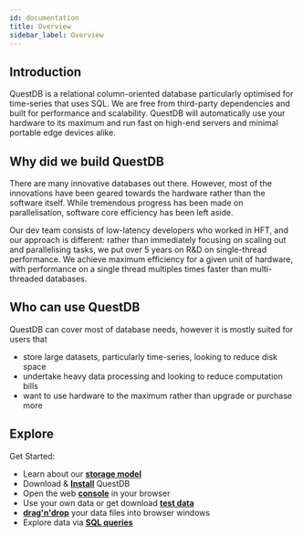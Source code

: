 ```yaml
---
id: documentation
title: Overview
sidebar_label: Overview
---
```


## Introduction
QuestDB is a relational column-oriented database particularly optimised for time-series that uses SQL. 
We are free from third-party dependencies and built for performance and scalability. 
QuestDB will automatically use your hardware to its maximum and run fast on high-end servers and minimal portable edge devices alike.

## Why did we build QuestDB
There are many innovative databases out there. However, most of the innovations have been 
geared towards the hardware rather than the software itself. While tremendous progress has been made on parallelisation, 
software core efficiency has been left aside.

Our dev team consists of low-latency developers who
worked in HFT, and our approach is different: rather than immediately focusing on scaling out and parallelising tasks, 
we put over 5 years on R&D on single-thread performance. We achieve maximum efficiency for a given unit of hardware, 
with performance on a single thread multiples times faster than multi-threaded databases.

## Who can use QuestDB
QuestDB can cover most of database needs, however it is mostly suited for users that
- store large datasets, particularly time-series, looking to reduce disk space
- undertake heavy data processing and looking to reduce computation bills
- want to use hardware to the maximum rather than upgrade or purchase more

## Explore
 Get Started:
- Learn about our **[storage model](storagemodel.md)** 
- Download & **[Install](install.md)** QuestDB
- Open the web **[console](console.md)** in your browser
- Use your own data or get download **[test data](gettestdata.md)**
- **[drag'n'drop](console.md)** your data files into browser windows
- Explore data via **[SQL queries](console.md)**
















